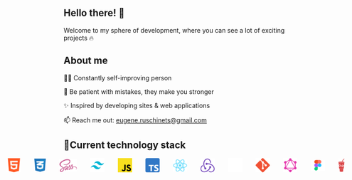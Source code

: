 ## Hello there! 👋
Welcome to my sphere of development, where you can see a lot of exciting projects 🔥

## About me
✍🏻 Constantly self-improving person

🍃 Be patient with mistakes, they make you stronger

✨ Inspired by developing sites & web applications

📫 Reach me out: eugene.ruschinets@gmail.com

## 📌Current technology stack
<div style="display: flex; justify-content: center; align-items: center"> 
<img align="left" src="https://github.com/Numed/Numed/blob/main/img/html.png" title="HTML" alt="HTML 5" width="32px"> 
<img align="left"src="https://github.com/Numed/Numed/blob/main/img/css.png" title="CSS" alt="CSS 3" width="26px" style="margin-left: 30px;"> 
<img align="left" src="https://github.com/Numed/Numed/blob/main/img/sass.png" title="SASS" alt="SASS" width="40px" style="margin-left: 30px;"> 
<img align="left" src="https://github.com/Numed/Numed/blob/main/img/tailwind.png" title="Tailwind CSS" alt="Tailwind CSS" width="32px" style="margin-left: 30px;"> 
<img align="left" src="https://github.com/Numed/Numed/blob/main/img/js.png" title="JS" alt="JS" width="32px" style="margin-left: 30px;"> 
<img align="left" src="https://github.com/Numed/Numed/blob/main/img/TS.png" title="TS" alt="TS" width="32px" style="margin-left: 30px;"> 
<img align="left" src="https://github.com/Numed/Numed/blob/main/img/react.png" title="React" alt="React" width="32px" style="margin-left: 30px;"> 
<img align="left" src="https://github.com/Numed/Numed/blob/main/img/redux.png" title="Redux" alt="Redux" width="32px" style="margin-left: 30px;"> 
<img align="left" src="https://github.com/Numed/Numed/blob/main/img/next-js.svg" title="Next JS" alt="Next-js" width="32px" style="margin-left: 30px;"> 
<img align="left" src="https://github.com/Numed/Numed/blob/main/img/git.png" title="Git" alt="Git" width="32px" style="margin-left: 30px;"> 
<img align="left" src="https://github.com/Numed/Numed/blob/main/img/GraphQL.png" title="GraphQL" alt="GraphQL" width="32px" style="margin-left: 30px;"> 
<img align="left" src="https://github.com/Numed/Numed/blob/main/img/figma.png" title="Figma" alt="Figma" width="32px" style="margin-left: 30px;"> 
<img align="left" src="https://github.com/Numed/Numed/blob/main/img/gulp.png" title="Gulp.js" alt="Gulp.js" width="14px" style="margin-left: 30px;"> 
</div>


